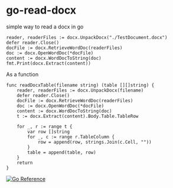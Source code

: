 # go-read-docx
simple way to read a docx in go


	reader, readerFiles := docx.UnpackDocx("./TestDocument.docx")
	defer reader.Close()
	docFile := docx.RetrieveWordDoc(readerFiles)
	doc := docx.OpenWordDoc(*docFile)
	content := docx.WordDocToString(doc)
	fmt.Print(docx.Extract(content))

As a function

	func readDocxTable(filename string) (table [][]string) {
		reader, readerFiles := docx.UnpackDocx(filename)
		defer reader.Close()
		docFile := docx.RetrieveWordDoc(readerFiles)
		doc := docx.OpenWordDoc(*docFile)
		content := docx.WordDocToString(doc)
		t := docx.Extract(content).Body.Table.TableRow
	
		for _, r := range t {
			var row []string
			for _, c := range r.TableColumn {
				row = append(row, strings.Join(c.Cell, ""))
			}
			table = append(table, row)
		}
		return
	}


[![Go Reference](https://pkg.go.dev/badge/github.com/khnom5000/go-read-docx.svg)](https://pkg.go.dev/github.com/khnom5000/go-read-docx)